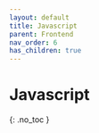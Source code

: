 ```yaml
---
layout: default
title: Javascript
parent: Frontend
nav_order: 6
has_children: true
---
```


# Javascript
{: .no_toc }


